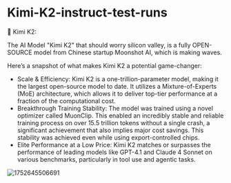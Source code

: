 # Kimi-K2-instruct-test-runs

🔮 Kimi K2: 

The AI Model "Kimi K2" that should worry silicon valley, is a fully OPEN-SOURCE model from Chinese startup Moonshot AI, which is making waves. 

Here’s a snapshot of what makes Kimi K2 a potential game-changer:
- Scale & Efficiency: Kimi K2 is a one-trillion-parameter model, making it the largest open-source model to date. It utilizes a Mixture-of-Experts (MoE) architecture, which allows it to deliver top-tier performance at a fraction of the computational cost.
- Breakthrough Training Stability: The model was trained using a novel optimizer called MuonClip. This enabled an incredibly stable and reliable training process on over 15.5 trillion tokens without a single crash, a significant achievement that also implies major cost savings. This stability was achieved even while using export-controlled chips.
- Elite Performance at a Low Price: Kimi K2 matches or surpasses the performance of leading models like GPT-4.1 and Claude 4 Sonnet on various benchmarks, particularly in tool use and agentic tasks. 

![1752645506691](https://github.com/user-attachments/assets/74526e83-8fa9-4193-b58f-831ab1fbfb52)
